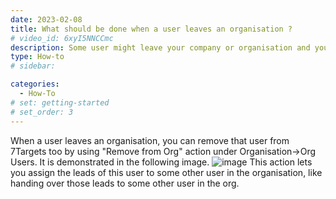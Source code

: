 ```yaml
---
date: 2023-02-08
title: What should be done when a user leaves an organisation ?
# video_id: 6xyI5NNCCmc
description: Some user might leave your company or organisation and you may want to assign the user's lead to another user.
type: How-to
# sidebar:

categories:
  - How-To
# set: getting-started
# set_order: 3
---
```

When a user leaves an organisation, you can remove that user from 7Targets too by using "Remove from Org" action under Organisation->Org Users. 
It is demonstrated in the following image.
![image](../../images/remove-from-org.png)
This action lets you assign  the leads of this user to some other user in the organisation, like handing over those leads to some other user in the org.